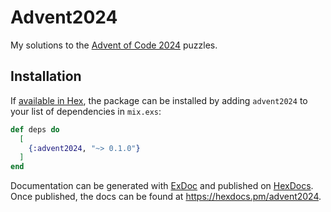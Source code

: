 # Advent2024

My solutions to the [Advent of Code 2024](https://adventofcode.com/2024) puzzles.

## Installation

If [available in Hex](https://hex.pm/docs/publish), the package can be installed
by adding `advent2024` to your list of dependencies in `mix.exs`:

```elixir
def deps do
  [
    {:advent2024, "~> 0.1.0"}
  ]
end
```

Documentation can be generated with [ExDoc](https://github.com/elixir-lang/ex_doc)
and published on [HexDocs](https://hexdocs.pm). Once published, the docs can
be found at <https://hexdocs.pm/advent2024>.

